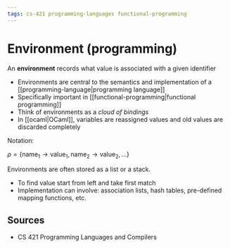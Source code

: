 ```yaml
---
tags: cs-421 programming-languages functional-programming
---
```


# Environment (programming)

An **environment** records what value is associated with a given identifier

- Environments are central to the semantics and implementation of a [[programming-language|programming language]]
- Specifically important in [[functional-programming|functional programming]]
- Think of environments as a _cloud of bindings_
- In [[ocaml|OCaml]], variables are reassigned values and old values are discarded completely

Notation:

$\rho = \{\text{name}_1 \rightarrow \text{value}_1, \text{name}_2 \rightarrow \text{value}_2, ...\}$

Environments are often stored as a list or a stack.

- To find value start from left and take first match
- Implementation can involve: association lists, hash tables, pre-defined mapping functions, etc.

## Sources

- CS 421 Programming Languages and Compilers
